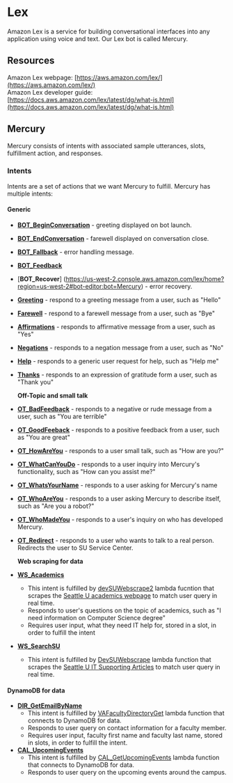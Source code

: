 # Lex

Amazon Lex is a service for building conversational interfaces into any application using voice and text. Our Lex bot is called Mercury.

## **Resources**

Amazon Lex webpage: [https://aws.amazon.com/lex/](https://aws.amazon.com/lex/)  
Amazon Lex developer guide: [https://docs.aws.amazon.com/lex/latest/dg/what-is.html](https://docs.aws.amazon.com/lex/latest/dg/what-is.html)

## **Mercury**

Mercury consists of intents with associated sample utterances, slots, fulfillment action, and responses.

### Intents

Intents are a set of actions that we want Mercury to fulfill. Mercury has multiple intents:

#### **Generic**

* [**BOT_BeginConversation**](https://us-west-2.console.aws.amazon.com/lex/home?region=us-west-2#bot-editor:bot=Mercury) - greeting displayed on bot launch.
* [**BOT_EndConversation**](https://us-west-2.console.aws.amazon.com/lex/home?region=us-west-2#bot-editor:bot=Mercury) - farewell displayed on conversation close.
* [**BOT_Fallback**](https://us-west-2.console.aws.amazon.com/lex/home?region=us-west-2#bot-editor:bot=Mercury) - error handling message.
* [**BOT_Feedback**](https://us-west-2.console.aws.amazon.com/lex/home?region=us-west-2#bot-editor:bot=Mercury)
* [**BOT_Recover**] (https://us-west-2.console.aws.amazon.com/lex/home?region=us-west-2#bot-editor:bot=Mercury) - error recovery.
* [**Greeting**](https://us-west-2.console.aws.amazon.com/lex/home?region=us-west-2#bot-editor:bot=Mercury) - respond to a greeting message from a user, such as "Hello"
* [**Farewell**](https://us-west-2.console.aws.amazon.com/lex/home?region=us-west-2#bot-editor:bot=Mercury) - respond to a farewell message from a user, such as "Bye"
* [**Affirmations**](https://us-west-2.console.aws.amazon.com/lex/home?region=us-west-2#bot-editor:bot=Mercury) - responds to affirmative message from a user, such as "Yes"
* [**Negations**](https://us-west-2.console.aws.amazon.com/lex/home?region=us-west-2#bot-editor:bot=Mercury) - responds to a negation message from a user, such as "No"
* [**Help**](https://us-west-2.console.aws.amazon.com/lex/home?region=us-west-2#bot-editor:bot=Mercury) - responds to a generic user request for help, such as "Help me"
* [**Thanks**](https://us-west-2.console.aws.amazon.com/lex/home?region=us-west-2#bot-editor:bot=Mercury) - responds to an expression of gratitude form a user, such as "Thank you"

  **Off-Topic and small talk**

* [**OT\_BadFeedback**](https://us-west-2.console.aws.amazon.com/lex/home?region=us-west-2#bot-editor:bot=Mercury) - responds to a negative or rude message from a user, such as "You are terrible"
* [**OT\_GoodFeeback**](https://us-west-2.console.aws.amazon.com/lex/home?region=us-west-2#bot-editor:bot=Mercury) - responds to a positive feedback from a user, such as "You are great" 
* [**OT\_HowAreYou**](https://us-west-2.console.aws.amazon.com/lex/home?region=us-west-2#bot-editor:bot=Mercury) - responds to a user small talk, such as "How are you?"
* [**OT\_WhatCanYouDo**](https://us-west-2.console.aws.amazon.com/lex/home?region=us-west-2#bot-editor:bot=Mercury) - responds to a user inquiry into Mercury's functionality, such as "How can you assist me?"
* [**OT\_WhatsYourName**](https://us-west-2.console.aws.amazon.com/lex/home?region=us-west-2#bot-editor:bot=Mercury) - responds to a user asking for Mercury's name
* [**OT\_WhoAreYou**](https://us-west-2.console.aws.amazon.com/lex/home?region=us-west-2#bot-editor:bot=Mercury) - responds to a user asking Mercury to describe itself, such as "Are you a robot?"
* [**OT\_WhoMadeYou**](https://us-west-2.console.aws.amazon.com/lex/home?region=us-west-2#bot-editor:bot=Mercury) - responds to a user's inquiry on who has developed Mercury.
* [**OT\_Redirect**](https://us-west-2.console.aws.amazon.com/lex/home?region=us-west-2#bot-editor:bot=Mercury) - responds to a user who wants to talk to a real person. Redirects the user to SU Service Center.

  **Web scraping for data**

* [**WS\_Academics**](https://us-west-2.console.aws.amazon.com/lex/home?region=us-west-2#bot-editor:bot=Mercury)
  * This intent is fulfilled by [devSUWebscrape2](https://us-west-2.console.aws.amazon.com/lambda/home?region=us-west-2#/functions/devSUWebscrape2?tab=configuration) lambda fucntion that scrapes the [Seattle U academics webpage](https://www.seattleu.edu/academics/) to match user query in real time.
  * Responds to user's questions on the topic of academics, such as "I need information on Computer Science degree"
  * Requires user input, what they need IT help for, stored in a slot, in order to fulfill the intent 
* [**WS\_SearchSU**](https://us-west-2.console.aws.amazon.com/lex/home?region=us-west-2#bot-editor:bot=Mercury)
  * This intent is fulfilled by [DevSUWebscrape](https://us-west-2.console.aws.amazon.com/lambda/home?region=us-west-2#/functions/DevSUWebscrape?tab=configuration) lambda function that scrapes the [Seattle U IT Supporting Articles](https://www.seattleu.edu/its/support/support-articles/) to match user query in real time.

#### **DynamoDB for data**

* [**DIR\_GetEmailByName**](https://us-west-2.console.aws.amazon.com/lex/home?region=us-west-2#bot-editor:bot=Mercury) 
  * This intent is fulfilled by [VAFacultyDirectoryGet](https://us-west-2.console.aws.amazon.com/lambda/home?region=us-west-2#/functions/VAFacultyDirectoryGet?tab=configuration) lambda function that connects to DynamoDB for data.
  * Responds to user query on contact information for a faculty member.
  * Requires user input, faculty first name and faculty last name, stored in slots, in order to fulfill the intent.
* [**CAL\_UpcomingEvents**](https://us-west-2.console.aws.amazon.com/lex/home?region=us-west-2#bot-editor:bot=Mercury) 
  * This intent is fulfilled by [CAL\_GetUpcomingEvents](https://us-west-2.console.aws.amazon.com/lambda/home?region=us-west-2#/functions/CAL_GetUpcomingEvents?tab=configuration) lambda function that connects to DynamoDB for data.
  * Responds to user query on the upcoming events around the campus.

